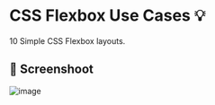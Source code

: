 # CSS Flexbox Use Cases :bulb: 
10 Simple CSS Flexbox layouts.

## :camera_flash:  Screenshoot
![image](https://github.com/Hager-elhwarii/Learn-CSS-Flexbox/assets/80959882/b01eca4d-9551-47dc-b0fa-b79d9658e310)

